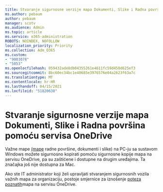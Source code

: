```yaml
---
title: Stvaranje sigurnosne verzije mapa Dokumenti, Slike i Radna površina pomoću servisa OneDrive
ms.author: pebaum
author: pebaum
manager: scotv
ms.audience: Admin
ms.topic: article
ms.service: o365-administration
ROBOTS: NOINDEX, NOFOLLOW
localization_priority: Priority
ms.collection: Adm_O365
ms.custom:
- "9003078"
- "5853"
ms.openlocfilehash: 059432ade8db04355261e4611fc59d450d625ef3
ms.sourcegitcommit: 8bc60ec34bc1e40685e3976576e04a2623f63a7c
ms.translationtype: MT
ms.contentlocale: hr-HR
ms.lasthandoff: 04/15/2021
ms.locfileid: "51820638"
---
```

# <a name="back-up-your-documents-pictures-and-desktop-folders-with-onedrive"></a>Stvaranje sigurnosne verzije mapa Dokumenti, Slike i Radna površina pomoću servisa OneDrive

Važne mape [(mape](https://support.office.com/article/d61a7930-a6fb-4b95-b28a-6552e77c3057)  radne površine, dokumenti i slike) na PC-ju sa sustavom Windows možete sigurnosno kopirati pomoću sigurnosne kopije mapa na servisu OneDrive, pa su zaštićene i dostupne na drugim uređajima. Ta značajka još nije dostupna za Mac.  

Ako ste IT administrator koji želi upravljati stvaranjem sigurnosnih vozila važnih mapa za organizaciju, postoje smjernice za iznošenje [poteza poznatih](https://docs.microsoft.com/onedrive/redirect-known-folders)mapa na servisu OneDrive.

